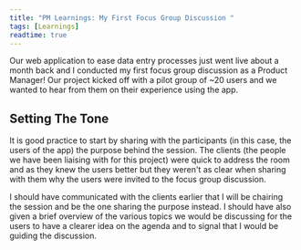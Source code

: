 ```yaml
---
title: "PM Learnings: My First Focus Group Discussion "
tags: [Learnings]
readtime: true
---
```

Our web application to ease data entry processes just went live about a month back and I conducted my first focus group discussion as a Product Manager! Our project kicked off with a pilot group of ~20 users and we wanted to hear from them on their experience using the app. 

## Setting The Tone

It is good practice to start by sharing with the participants (in this case, the users of the app) the purpose behind the session. The clients (the people we have been liaising with for this project) were quick to address the room and as they knew the users better but they weren't as clear when sharing with them why the users were invited to the focus group discussion. 

I should have communicated with the clients earlier that I will be chairing the session and be the one sharing the purpose instead. I should have also given a brief overview of the various topics we would be discussing for the users to have a clearer idea on the agenda and to signal that I would be guiding the discussion.
